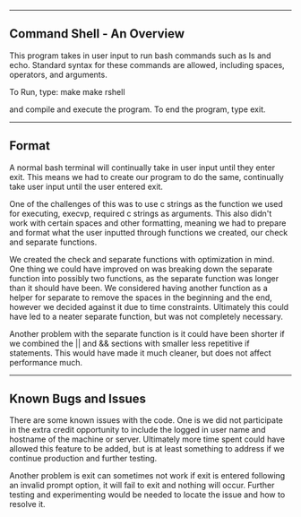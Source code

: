 -----------------------------
Command Shell - An Overview
-----------------------------
This program takes in user input to run bash commands such as ls and echo.
Standard syntax for these commands are allowed, including spaces, operators, 
and arguments. 

To Run, type:
make
make rshell

and compile and execute the program.
To end the program, type exit.

-----------------------------
Format
-----------------------------
A normal bash terminal will continually take in user input until they enter
exit. This means we had to create our program to do the same, continually take
user input until the user entered exit. 

One of the challenges of this was to use c strings as the function we used
for executing, execvp, required c strings as arguments. This also didn't work
with certain spaces and other formatting, meaning we had to prepare and format
what the user inputted through functions we created, our check and separate
functions. 

We created the check and separate functions with optimization in mind. One 
thing we could have improved on was breaking down the separate function into
possibly two functions, as the separate function was longer than it should
have been. We considered having another function as a helper for separate to 
remove the spaces in the beginning and the end, however we decided against it 
due to time constraints. Ultimately this could have led to a neater separate 
function, but was not completely necessary. 

Another problem with the separate function is it could have been shorter if 
we combined the || and && sections with smaller less repetitive if statements.
This would have made it much cleaner, but does not affect performance much.

-----------------------------
Known Bugs and Issues
-----------------------------
There are some known issues with the code. One is we did not participate in
the extra credit opportunity to include the logged in user name and hostname 
of the machine or server. Ultimately more time spent could have allowed this
feature to be added, but is at least something to address if we continue 
production and further testing.

Another problem is exit can sometimes not work if exit is entered following an
invalid prompt option, it will fail to exit and nothing will occur. Further 
testing and experimenting would be needed to locate the issue and how to 
resolve it.
